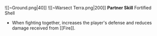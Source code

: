 
![[~Ground.png|40]]
![[~Warsect Terra.png|200]]
**Partner Skill**
Fortified Shell
- When fighting together, increases the player's defense and reduces damage received from [[Fire]].
